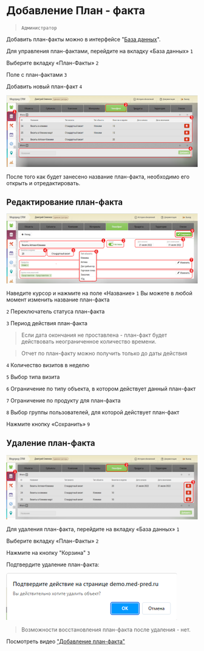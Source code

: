 # Добавление План - факта

>`Администратор`

Добавить план-факты можно в интерфейсе "[База данных](database.html)".

Для управления план-фактами, перейдите на вкладку «База данных» `1` 

Выберите вкладку «План-Факты» `2`

Поле с план-фактами `3` 

Добавить новый план-факт ` 4 `

![](../images/plan-fact.png)

После того как будет занесено название план-факта, необходимо его открыть и отредактировать.

## Редактирование план-факта
![](../images/edit-plan-fact.png)

Наведите курсор и нажмите на поле «Название» `1`
Вы можете в любой момент изменить название план-факта

`2` Переключатель статуса план-факта

`3` Период действия план-факта 

 > Если дата окончания не проставлена - план-факт будет действовать неограниченное количество времени.

 > Отчет по план-факту можно получить только до даты действия

 `4` Количество визитов в неделю

 `5` Выбор типа визита

 `6` Ограничение по типу объекта, в котором действует данный план-факт

 `7` Ограничение по продукту для план-факта

 `8` Выбор группы пользователей, для которой действует план-факт

Нажмите кнопку «Сохранить» `9`

 ## Удаление план-факта

 ![](../images/delete-plan-fact.png)

Для удаления план-факта, перейдите на вкладку «База данных» `1` 

Выберите вкладку «План-Факты» `2`

Нажмите на кнопку "Корзина" `3` 

Подтвердите удаление план-факта:


![](../images/delete-plan-fact1.png)


 > Возможности восстановления план-факта после удаления - нет.

Посмотреть видео ["Добавление план-факта" ](https://storage.yandexcloud.net/support-files/video/add-plan-fact.mp4)

